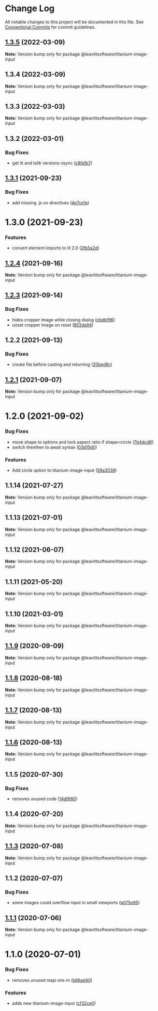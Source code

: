 # Change Log

All notable changes to this project will be documented in this file.
See [Conventional Commits](https://conventionalcommits.org) for commit guidelines.

## [1.3.5](https://github.com/LeavittSoftware/titanium-elements/compare/@leavittsoftware/titanium-image-input@1.3.4...@leavittsoftware/titanium-image-input@1.3.5) (2022-03-09)

**Note:** Version bump only for package @leavittsoftware/titanium-image-input





## 1.3.4 (2022-03-09)

**Note:** Version bump only for package @leavittsoftware/titanium-image-input





## 1.3.3 (2022-03-03)

**Note:** Version bump only for package @leavittsoftware/titanium-image-input





## 1.3.2 (2022-03-01)


### Bug Fixes

* get lit and tslib versions nsync ([c8fa1b7](https://github.com/LeavittSoftware/titanium-elements/commit/c8fa1b77320c6b6854009bb076ba0bcc2c632ae0))





## [1.3.1](https://github.com/LeavittSoftware/titanium-elements/compare/@leavittsoftware/titanium-image-input@1.3.0...@leavittsoftware/titanium-image-input@1.3.1) (2021-09-23)


### Bug Fixes

* add missing .js on directives  ([4e7ce1e](https://github.com/LeavittSoftware/titanium-elements/commit/4e7ce1eb2b51213e21d01755674239e810b24cd1))





# 1.3.0 (2021-09-23)


### Features

* convert element imports to lit 2.0 ([2fb5a2d](https://github.com/LeavittSoftware/titanium-elements/commit/2fb5a2da5a5af636541ce58e398fdf587e2c008a))





## [1.2.4](https://github.com/LeavittSoftware/titanium-elements/compare/@leavittsoftware/titanium-image-input@1.2.3...@leavittsoftware/titanium-image-input@1.2.4) (2021-09-16)

**Note:** Version bump only for package @leavittsoftware/titanium-image-input





## [1.2.3](https://github.com/LeavittSoftware/titanium-elements/compare/@leavittsoftware/titanium-image-input@1.2.2...@leavittsoftware/titanium-image-input@1.2.3) (2021-09-14)


### Bug Fixes

* hides cropper image while closing dialog ([cbdbf96](https://github.com/LeavittSoftware/titanium-elements/commit/cbdbf9615a337980293b55499b5cceaf61cc8460))
* unset cropper image on reset ([853da94](https://github.com/LeavittSoftware/titanium-elements/commit/853da9488fcbc0dd707e73693f2ef5262b976fce))





## 1.2.2 (2021-09-13)


### Bug Fixes

* create file before casting and returning ([20bed8c](https://github.com/LeavittSoftware/titanium-elements/commit/20bed8c9a458d702bc23f5a290f01501aaee5304))





## [1.2.1](https://github.com/LeavittSoftware/titanium-elements/compare/@leavittsoftware/titanium-image-input@1.2.0...@leavittsoftware/titanium-image-input@1.2.1) (2021-09-07)

**Note:** Version bump only for package @leavittsoftware/titanium-image-input





# 1.2.0 (2021-09-02)


### Bug Fixes

* move shape to options and lock aspect ratio if shape=circle ([7b4dcd6](https://github.com/LeavittSoftware/titanium-elements/commit/7b4dcd6a1caa2a981b52a4bcd42111f66b2dc803))
* switch thenthen to await syntax ([03d15d0](https://github.com/LeavittSoftware/titanium-elements/commit/03d15d018ceb8ba7c34f8b38acde2273464841fb))


### Features

* Add circle option to titanium-image-input ([59a3038](https://github.com/LeavittSoftware/titanium-elements/commit/59a30385af5df7783205bf61e09279e4bebd796a))





## 1.1.14 (2021-07-27)

**Note:** Version bump only for package @leavittsoftware/titanium-image-input





## 1.1.13 (2021-07-01)

**Note:** Version bump only for package @leavittsoftware/titanium-image-input





## 1.1.12 (2021-06-07)

**Note:** Version bump only for package @leavittsoftware/titanium-image-input





## 1.1.11 (2021-05-20)

**Note:** Version bump only for package @leavittsoftware/titanium-image-input





## 1.1.10 (2021-03-01)

**Note:** Version bump only for package @leavittsoftware/titanium-image-input





## [1.1.9](https://github.com/LeavittSoftware/titanium-elements/compare/@leavittsoftware/titanium-image-input@1.1.8...@leavittsoftware/titanium-image-input@1.1.9) (2020-09-09)

**Note:** Version bump only for package @leavittsoftware/titanium-image-input





## [1.1.8](https://github.com/LeavittSoftware/titanium-elements/compare/@leavittsoftware/titanium-image-input@1.1.7...@leavittsoftware/titanium-image-input@1.1.8) (2020-08-18)

**Note:** Version bump only for package @leavittsoftware/titanium-image-input





## [1.1.7](https://github.com/LeavittSoftware/titanium-elements/compare/@leavittsoftware/titanium-image-input@1.1.6...@leavittsoftware/titanium-image-input@1.1.7) (2020-08-13)

**Note:** Version bump only for package @leavittsoftware/titanium-image-input





## [1.1.6](https://github.com/LeavittSoftware/titanium-elements/compare/@leavittsoftware/titanium-image-input@1.1.5...@leavittsoftware/titanium-image-input@1.1.6) (2020-08-13)

**Note:** Version bump only for package @leavittsoftware/titanium-image-input





## 1.1.5 (2020-07-30)


### Bug Fixes

* removes unused code ([14d9f80](https://github.com/LeavittSoftware/titanium-elements/commit/14d9f80a9a22e9ac17e472611ad0fc2e68d1fb98))





## 1.1.4 (2020-07-20)

**Note:** Version bump only for package @leavittsoftware/titanium-image-input





## [1.1.3](https://github.com/LeavittSoftware/titanium-elements/compare/@leavittsoftware/titanium-image-input@1.1.2...@leavittsoftware/titanium-image-input@1.1.3) (2020-07-08)

**Note:** Version bump only for package @leavittsoftware/titanium-image-input





## 1.1.2 (2020-07-07)


### Bug Fixes

* some images could overflow input in small viewports ([b075e95](https://github.com/LeavittSoftware/titanium-elements/commit/b075e952b2b2e55ec975742b1fb96b7df209319c))





## [1.1.1](https://github.com/LeavittSoftware/titanium-elements/compare/@leavittsoftware/titanium-image-input@1.1.0...@leavittsoftware/titanium-image-input@1.1.1) (2020-07-06)

**Note:** Version bump only for package @leavittsoftware/titanium-image-input





# 1.1.0 (2020-07-01)


### Bug Fixes

* removes unused mapi mix-in ([b86ad40](https://github.com/LeavittSoftware/titanium-elements/commit/b86ad4076cb1ddf927f13f39d9e32291134eb1c2))


### Features

* adds new titanium-image-input ([cf32ce0](https://github.com/LeavittSoftware/titanium-elements/commit/cf32ce0a01482ae980c170e006b10803e55780ba))
